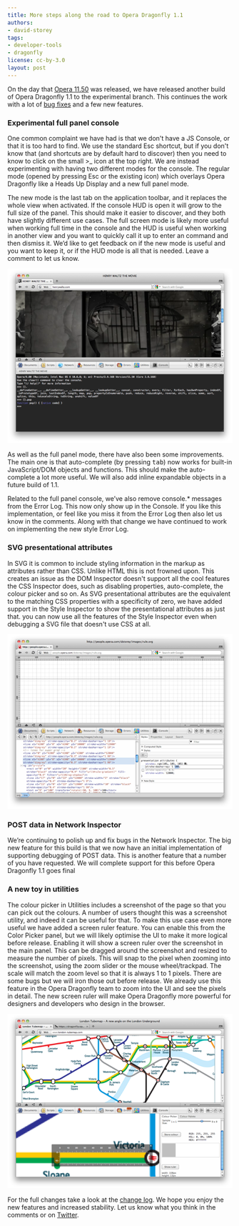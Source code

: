 ```yaml
---
title: More steps along the road to Opera Dragonfly 1.1
authors:
- david-storey
tags:
- developer-tools
- dragonfly
license: cc-by-3.0
layout: post
---
```


<p>On the day that <a href="http://my.opera.com/chooseopera/blog/2011/06/28/new-opera-version-available-updated-design-speed-dial-extensions-and-a-lot-mor">Opera 11.50</a> was released, we have released another build of Opera Dragonfly 1.1 to the experimental branch. This continues the work with a lot of <a href="https://dragonfly.opera.com/app/stp-1/experimental/logs/4601.b3a9baf012fa.log">bug fixes</a> and a few new features.</p>

<h3>Experimental full panel console</h3>

<p>One common complaint we have had is that we don&#39;t have a JS Console, or that it is too hard to find. We use the standard Esc shortcut, but if you don&#39;t know that (and shortcuts are by default hard to discover) then you need to know to click on the small &gt;_ icon at the top right. We are instead experimenting with having two different modes for the console. The regular mode (opened by pressing Esc or the existing icon) which overlays Opera Dragonfly like a Heads Up Display and a new full panel mode.</p>

<p>The new mode is the last tab on the application toolbar, and it replaces the whole view when activated. If the console HUD is open it will grow to the full size of the panel. This should make it easier to discover, and they both have slightly different use cases. The full screen mode is likely more useful when working full time in the console and the HUD is useful when working in another view and you want to quickly call it up to enter an command and then dismiss it. We’d like to get feedback on if the new mode is useful and you want to keep it, or if the HUD mode is all that is needed. Leave a comment to let us know.</p>

<img src="/blog/more-steps-along-the-road-to-opera-dragonfly/Screen%20shot%202011-06-28%20at%2019.14.09.png" alt="" />

<p>As well as the full panel mode, there have also been some improvements. The main one is that auto-complete (by pressing <kbd>tab</kbd>) now works for built-in JavaScript/DOM objects and functions. This should make the auto-complete a lot more useful. We will also add inline expandable objects in a future build of 1.1.</p>

<p>Related to the full panel console, we’ve also remove console.* messages from the Error Log. This now only show up in the Console. If you like this implementation, or feel like you miss it from the Error Log then also let us know in the comments. Along with that change we have continued to work on implementing the new style Error Log.</p>

<h3>SVG  presentational attributes</h3>

<p>In SVG it is common to include styling information in the markup as attributes rather than CSS. Unlike HTML this is not frowned upon. This creates an issue as the DOM Inspector doesn&#39;t support all the cool features the CSS Inspector does, such as disabling properties, auto-complete, the colour picker and so on. As SVG presentational attributes are the equivalent to the matching CSS properties with a specificity of zero, we have added support in the Style Inspector to show the presentational attributes as just that. you can now use all the features of the Style Inspector even when debugging a SVG file that doesn&#39;t use CSS at all.</p>

<img src="/blog/more-steps-along-the-road-to-opera-dragonfly/Screen%20shot%202011-06-28%20at%2019.07.42.png" alt="" />

<h3>POST data in Network Inspector</h3>

<p>We’re continuing to polish up and fix bugs in the Network Inspector. The big new feature for this build is that we now have an initial implementation of supporting debugging of POST data. This is another feature that a number of you have requested. We will complete support for this before Opera Dragonfly 1.1 goes final</p>

<h3>A new toy in utilities</h3>

<p>The colour picker in Utilities includes a screenshot of the page so that you can pick out the colours. A number of users thought this was a screenshot utility, and indeed it can be useful for that. To make this use case even more useful we have added a screen ruler feature. You can enable this from the Color Picker panel, but we will likely optimise the UI to make it more logical before release. Enabling it will show a screen ruler over the screenshot in the main panel. This can be dragged around the screenshot and resized to measure the number of pixels. This will snap to the pixel when zooming into the screenshot, using the zoom slider or the mouse wheel/trackpad. The scale will match the zoom level so that it is always 1 to 1 pixels. There are some bugs but we will iron those out before release. We already use this feature in the Opera Dragonfly team to zoom into the UI and see the pixels in detail. The new screen ruler will make Opera Dragonfly more powerful for designers and developers who design in the browser.</p>

<img src="/blog/more-steps-along-the-road-to-opera-dragonfly/Screen%20shot%202011-06-28%20at%2019.43.39.png" alt="" />

<p>For the full changes take a look at the <a href="https://dragonfly.opera.com/app/stp-1/experimental/logs/4601.b3a9baf012fa.log">change log</a>. We hope you enjoy the new features and increased stability. Let us know what you think in the comments or on <a href="http://www.twitter.com/">Twitter</a>.</p>

